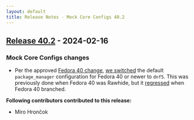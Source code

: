 ```yaml
---
layout: default
title: Release Notes - Mock Core Configs 40.2
---
```


## [Release 40.2](https://rpm-software-management.github.io/mock/Release-Notes-Configs-40.2) - 2024-02-16

### Mock Core Configs changes

- Per the approved [Fedora 40 change](https://fedoraproject.org/wiki/Changes/BuildWithDNF5),
  [we switched][PR#1332] the default `package_manager` configuration
  for Fedora 40 or newer to `dnf5`.
  This was previously done when Fedora 40 was Rawhide,
  but it [regressed][rhbz#2264535] when Fedora 40 branched.

**Following contributors contributed to this release:**

 * Miro Hrončok

[PR#1332]: https://github.com/rpm-software-management/mock/pull/1332
[rhbz#2264535]: https://bugzilla.redhat.com/2264535
